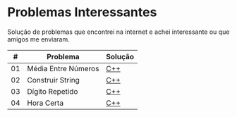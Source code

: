 # Problemas Interessantes
 Solução de problemas que encontrei na internet e achei interessante ou que amigos me enviaram.

#|Problema|Solução
-----|----------|----------
01|Média Entre Números|[C++](https://github.com/BrunoHarlis/Problemas_Interessantes/blob/main/Algoritimos/01%20-%20MediaEntreIndice.cpp)
02|Construir String|[C++](https://github.com/BrunoHarlis/Problemas_Interessantes/blob/main/Algoritimos/02%20-%20ConstruirString.cpp)
03|Dígito Repetido|[C++](https://github.com/BrunoHarlis/Problemas_Interessantes/blob/main/Algoritimos/03%20-%20DigitoRepetido.cpp)
04|Hora Certa|[C++](https://github.com/BrunoHarlis/Problemas_Interessantes/blob/main/Algoritimos/04%20-%20Hora%20Certa.cpp)
